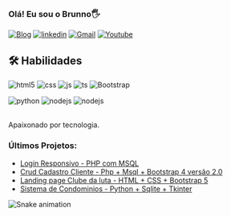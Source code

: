 ### Olá! Eu sou o Brunno🖐️
[![Blog](https://img.shields.io/website?label=SITE:Brunno.xyz&style=for-the-badge&url=https://brunno.xyz/)](https://brunno.xyz/)
[![linkedin](https://img.shields.io/badge/linkedin-0A66C2?style=for-the-badge&logo=linkedin&logoColor=white)](https://www.linkedin.com/in/brunno-henrique-vilas-boas-4a514b14a/)
[![Gmail](https://img.shields.io/badge/Gmail-D14836?style=for-the-badge&logo=gmail&logoColor=white)](mailto:brunnohenrique50@gmail.com)
[![Youtube](https://img.shields.io/badge/YouTube-FF0000?style=for-the-badge&logo=youtube&logoColor=white)](https://www.youtube.com/channel/UCoAX5llcyc96aD95-xX0C4Q)




## 🛠 Habilidades

<div style="display: inline_block">
  <img align="center" alt="html5" src="https://img.shields.io/badge/HTML5-E34F26?style=for-the-badge&logo=html5&logoColor=white" />
  <img align="center" alt="css" src="https://img.shields.io/badge/CSS3-1572B6?style=for-the-badge&logo=css3&logoColor=white" />
  <img align="center" alt="js" src="https://img.shields.io/badge/JavaScript-F7DF1E?style=for-the-badge&logo=javascript&logoColor=black" />
  <img align="center" alt="ts" src="https://img.shields.io/badge/PHP-777BB4?style=for-the-badge&logo=php&logoColor=white?style=for-the-badge&logo=typescript&logoColor=white" />
 
  <img align="center" alt="Bootstrap" src="https://img.shields.io/badge/Bootstrap-563D7C?style=for-the-badge&logo=bootstrap&logoColor=white" />
  <br>
  <p></p>
  <img align="center" alt="python" src=	https://img.shields.io/badge/Python-3776AB?style=for-the-badge&logo=python&logoColor=white />
   <img align="center" alt="nodejs" src=https://img.shields.io/badge/SQLite-07405E?style=for-the-badge&logo=sqlite&logoColor=white />
      <img align="center" alt="nodejs" src=https://img.shields.io/badge/C%2B%2B-00599C?style=for-the-badge&logo=c%2B%2B&logoColor=white />
</div><br/>




Apaixonado por tecnologia.
### Últimos Projetos:
- [ Login Responsivo - PHP com MSQL](https://github.com/BrunnoWin/Login-Cadastro-Responsivo-PHP-MSQL)<br/>
- [Crud Cadastro Cliente - Php + Msql + Bootstrap 4 versão 2.0](https://github.com/BrunnoWin/Projeto-Crud-Cadastro-cliente-Php-Msql-Bootstrap-4-versao2)<br/>
- [Landing page Clube da luta - HTML + CSS +  Bootstrap 5](https://github.com/BrunnoWin/Landing-page-Clube-da-luta-HTML-CSS-jJS-Bootstrap-5)<br/>
- [Sistema de Condominios - Python + Sqlite + Tkinter](https://github.com/BrunnoWin/Projetos-em-Python-Tkinter)<br/>


![Snake animation](https://github.com/Brunno50/Brunno50/blob/output/github-contribution-grid-snake.svg)
